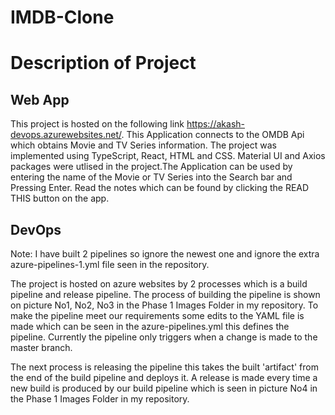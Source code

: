 # IMDB-Clone

# Description of Project

## Web App

This project is hosted on the following link https://akash-devops.azurewebsites.net/. This Application connects to the OMDB Api which obtains 
Movie and TV Series information. The project was implemented using TypeScript, React, HTML and CSS. Material UI and Axios packages were
utlised in the project.The Application can be used by entering the name of the Movie or TV Series into the Search bar and Pressing Enter.
Read the notes which can be found by clicking the READ THIS button on the app.

## DevOps

Note: I have built 2 pipelines so ignore the newest one and ignore the extra azure-pipelines-1.yml file seen in the repository.

The project is hosted on azure websites by 2 processes which is a build pipeline and release pipeline. The process of building the pipeline is shown
on picture No1, No2, No3 in the Phase 1 Images Folder in my repository. To make the pipeline meet our requirements some edits to the YAML file
is made which can be seen in the azure-pipelines.yml this defines the pipeline. Currently the pipeline only triggers when a change is made to the master 
branch. 

The next process is releasing the pipeline this takes the built 'artifact' from the end of the build pipeline and deploys it. A release is made every 
time a new build is produced by our build pipeline which is seen in picture No4 in the Phase 1 Images Folder in my repository.


